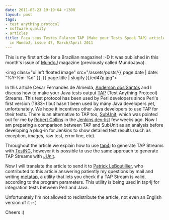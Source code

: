 ```yaml
---
date: 2011-05-23 19:19:04 +1300
layout: post
tags:
- test anything protocol
- software quality
- articles
title: Faça seus Testes Falarem TAP (Make your Tests Speak TAP) article published
  in MundoJ, issue 47, March/April 2011
---
```


This is my first article for a Brazilian magazine! :-D It was published in this month's issue of <a href="http://www.mundoj.com.br">MundoJ</a> magazine (previously called MundoJava).

<img class="ui left floated image" src="/assets/posts/{{ page.date | date: "%Y-%m-%d" }}-{{ page.title | slugify }}/ed47p.jpg">

In this article Cesar Fernandes de Almeida, <a href="http://andersonxp.tumblr.com/">Anderson dos Santos</a> and I discuss how to make your Java tests output <a href="http://www.testanything.org">TAP</a> (Test Anything Protocol) Streams. This test protocol has been used by Perl developers since Perl's first version (1983~) but hasn't been used by many Java developers yet, unfortunately. We hope it incentives other Java developers to use TAP for their tests. There is an alternative to TAP too, <a href="https://launchpad.net/subunit">SubUnit</a>, which was pointed out for me by <a href="https://launchpad.net/~lifeless">Robert Collins</a> in the <a href="http://jenkins.361315.n4.nabble.com/Jenkins-dev-f387835.html">Jenkins dev-list</a> few weeks ago. Now I am preparing a comparison between TAP and SubUnit as an analysis before developing a plug-in for Jenkins to show detailed test results (such as exception, images, raw test, error line, etc). 

Throughout the article we explain how to use <a href="http://www.tap4j.org">tap4j</a> to generate TAP Streams with <a href="http://www.testng.org">TestNG</a>, however it is possible to use the same approach to generate TAP Streams with <a href="http://www.junit.org">JUnit</a>.

Now I will translate the article to send it to <a href="http://search.cpan.org/~patl/">Patrick LeBoutillier</a>, who contributed to this article answering patiently my questions by mail and writing <a href="http://search.cpan.org/~patl/metatap-0.01/">metatap</a>, a utility that lets you check if a TAP Stream is valid, according to the program parameters. This utility is being used in tap4j for integration tests between Perl and Java.

Unfortunately I'm not allowed to redistribute the article, not even an English version of it :-(

Cheers :)
